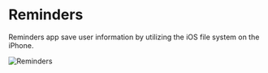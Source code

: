 # Reminders
 Reminders app save user information by utilizing the iOS file system on the iPhone. 

![Reminders](https://user-images.githubusercontent.com/24234259/87980159-1ccd8d80-caa1-11ea-91bb-cfc70aeeebcc.gif)
